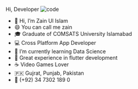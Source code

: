 Hi, Developer ![code](https://user-images.githubusercontent.com/81904698/129460060-a8857ebb-3c8d-4c08-9b1c-3ba2014c577d.gif)

-  👋  Hi, I’m Zain Ul Islam
-  😄  You can call me zain
-  🎓  Graduate of COMSATS University Islamabad
-  💻  Cross Platform App Developer
-  🌱  I’m currently learning Data Science
-  🔭  Great experience in flutter development
-  ☕️  Video Games Lover
-  🇵🇰  Gujrat, Punjab, Pakistan
-  📱  (+92) 34 7302 189 0
